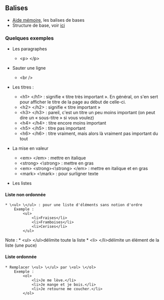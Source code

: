 ## Balises
- [Aide mémoire](https://htmlcheatsheet.com/), les balises de bases
- Structure de base, voir [ici](https://github.com/TahiriNadia/ElleCode-ACM/blob/master/exemple/struct.html)

### Quelques exemples
- Les paragraphes 
     * \<p> \</p>

- Sauter une ligne
     * \<br />

- Les titres : 
    * \<h1> \</h1> :  signifie « titre très important ». En général, on s'en sert pour afficher le titre de la page au début de celle-ci.
    * \<h2> \</h2> : signifie « titre important »
    * \<h3> \</h3> : pareil, c'est un titre un peu moins important (on peut dire un « sous-titre » si vous voulez)
    * \<h4> \</h4> : titre encore moins important
    * \<h5> \</h5> : titre pas important
    * \<h6> \</h6> : titre vraiment, mais alors là vraiment pas important du tout

- La mise en valeur
    * \<em> \</em> : mettre en italique
    * \<strong> \<\strong> : mettre en gras
    * \<em> \<strong>\<\strong> \</em> : mettre en italique et en gras
    * \<mark> \<\mark> : pour surligner texte
    
- Les listes
#### Liste non ordonnée
    * \<ul> \</ul> : pour une liste d'éléments sans notion d'ordre 
        Exemple : 
            <ul>
                <li>Fraises</li>
                <li>Framboises</li>
                <li>Cerises</li>
            </ul>

Note :
    * \<ul> \</ul>délimite toute la liste
    * \<li> \</li>délimite un élément de la liste (une puce)
    
#### Liste ordonnée
    * Remplacer \<ul> \</ul> par \<ol> \</ol>
        Exemple : 
            <ol>
                <li>Je me lève.</li>
                <li>Je mange et je bois.</li>
                <li>Je retourne me coucher.</li>
            </ol>   
  

